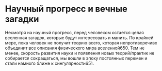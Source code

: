 # Научный прогресс и вечные загадки

Несмотря на научный прогресс, перед человеком остается целая вселенная загадок, которые будут интересовать и манить. По крайней мере, пока человек не получит теорию всего, которая непротиворечиво объединит все описания физического мира вселенной650. Тем не менее, скорость развития науки и появления новых теорий/практик не собирается сокращаться, мы вошли в эпоху постоянных перемен и стали намного ближе к сингулярности651.
